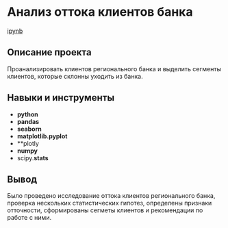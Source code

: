 # Анализ оттока клиентов банка

[ipynb](https://github.com/Mamay-corax/Portfolio/blob/main/Customer%20Churn%20Analysis/13.%20%D0%90%D0%BD%D0%B0%D0%BB%D0%B8%D0%B7%20%D0%BE%D1%82%D1%82%D0%BE%D0%BA%D0%B0%20%D0%BA%D0%BB%D0%B8%D0%B5%D0%BD%D1%82%D0%BE%D0%B2%20%D0%B1%D0%B0%D0%BD%D0%BA%D0%B0.ipynb)

## Описание проекта

Проанализировать клиентов регионального банка и выделить сегменты клиентов, которые склонны уходить из банка.



## Навыки и инструменты

- **python**
- **pandas**
- **seaborn**
- **matplotlib.pyplot**
- **plotly
- **numpy**
- scipy.**stats**



## Вывод

Было проведено исследование оттока клиентов регионального банка, проверка нескольких статистических гипотез, определены признаки отточности, сформированы сегметы клиентов и рекомендации по работе с ними.
